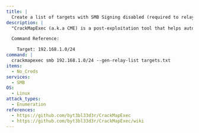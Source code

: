 ```yaml
---
title: |
  Create a list of targets with SMB Signing disabled (required to relay)
description: |
  "CrackMapExec (a.k.a CME) is a post-exploitation tool that helps automate assessing the security of large Active Directory networks." - https://github.com/byt3bl33d3r/CrackMapExec/wiki. This command will enumerate domain groups, local groups, logged on users, relative identifiers (RIDs), sessions, domain users, SMB shares/permissions, and get the domain password policy. Create a list of targets with SMB Signing disabled (required to relay).

  Command Reference:

  	Target: 192.168.1.0/24
command: |
  crackmapexec smb 192.168.1.0/24 --gen-relay-list targets.txt
items:
  - No_Creds
services:
  - SMB
OS:
  - Linux
attack_types:
  - Enumeration
references:
  - https://github.com/byt3bl33d3r/CrackMapExec
  - https://github.com/byt3bl33d3r/CrackMapExec/wiki
---
```

